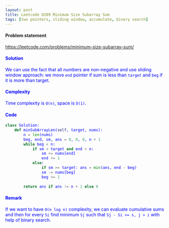 ```yaml
---
layout: post
title: Leetcode 0209 Minimum Size Subarray Sum
tags: [two pointers, sliding window, accumulate, binary search]
---
```


#### Problem statement

<a href="https://leetcode.com/problems/minimum-size-subarray-sum/"> <font color = blue>https://leetcode.com/problems/minimum-size-subarray-sum/

#### Solution
We can use the fact that all numbers are non-negative and use sliding window approach: we move `end` pointer if sum is less than `target` and `beg` if it is more than target.

#### Complexity
Time complexity is `O(n)`, space is `O(1)`.

#### Code
```python
class Solution:
    def minSubArrayLen(self, target, nums):
        n = len(nums)
        beg, end, sm, ans = 0, 0, 0, n + 1
        while beg < n:
            if sm < target and end < n:
                sm += nums[end]
                end += 1
            else:
                if sm >= target: ans = min(ans, end - beg)
                sm -= nums[beg]
                beg += 1
        
        return ans if ans != n + 1 else 0
```

#### Remark
If we want to have `O(n log n)` complexity, we can evaluate cumulative sums and then for every `Si` find minimum `Sj` such that `Sj - Si >= s, j > i` with help of binary search.

